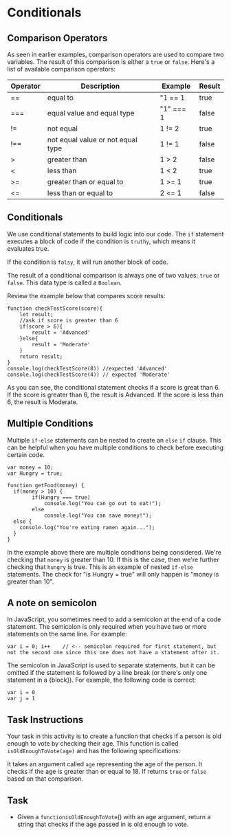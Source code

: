 # Conditionals

## Comparison Operators
As seen in earlier examples, comparison operators are used to compare two variables. The result of this comparison is either a `true` or `false`. Here's a list of available comparison operators:

| Operator | Description                       | Example   | Result |
|----------|-----------------------------------|-----------|--------|
| ==       | equal to                          | "1 == 1   | true   |
| ===      | equal value and equal type        | "1" === 1 | false  |
| !=       | not equal                         | 1 != 2    | true   |
| !==      | not equal value or not equal type | 1 != 1    | false  |
| >        | greater than                      | 1 > 2     | false  |
| <        | less than                         | 1 < 2     | true   |
| >=       | greater than or equal to          | 1 >= 1    | true   |
| <=       | less than or equal to             | 2 <= 1    | false  |

## Conditionals
We use conditional statements to build logic into our code. The `if` statement executes a block of code if the condition is `truthy`, which means it evaluates true.

If the condition is `falsy`, it will run another block of code.

The result of a conditional comparison is always one of two values: `true` or `false`. This data type is called a `Boolean`.

Review the example below that compares score results:
```
function checkTestScore(score){
    let result;
    //ask if score is greater than 6
    if(score > 6){
        result = 'Advanced'
    }else{
        result = 'Moderate'
    }
    return result;
}
console.log(checkTestScore(8)) //expected 'Advanced'
console.log(checkTestScore(4)) // expected 'Moderate'
```
As you can see, the conditional statement checks if a score is great than 6. If the score is greater than 6, the result is Advanced. If the score is less than 6, the result is Moderate.

## Multiple Conditions
Multiple `if-else` statements can be nested to create an `else` `if` clause. This can be helpful when you have multiple conditions to check before executing certain code.
```
var money = 10;
var Hungry = true;
 
function getFood(money) {
  if(money > 10) {
        if(Hungry === true)
            console.log("You can go out to eat!");
        else
            console.log("You can save money!");
  else {
    console.log("You're eating ramen again...");
  }
}
```
In the example above there are multiple conditions being considered. We're checking that `money` is greater than 10. If this is the case, then we're further checking that `hungry` is true. This is an example of nested `if-else` statements. The check for "is Hungry = true" will only happen is "money is greater than 10".

## A note on semicolon
In JavaScript, you sometimes need to add a semicolon at the end of a code statement. The semicolon is only required when you have two or more statements on the same line. For example:
```
var i = 0; i++    // <-- semicolon required for first statement, but not the second one since this one does not have a statement after it.
```
The semicolon in JavaScript is used to separate statements, but it can be omitted if the statement is followed by a line break (or there's only one statement in a {block}). For example, the following code is correct:
```
var i = 0
var j = 1
```
## Task Instructions
Your task in this activity is to create a function that checks if a person is old enough to vote by checking their age. This function is called `isOldEnoughToVote(age)` and has the following specifications:

It takes an argument called `age` representing the age of the person.
It checks if the age is greater than or equal to 18.
If returns `true` or `false` based on that comparison.

## Task

- Given a `functionisOldEnoughToVote`() with an age argument, return a string that checks if the age passed in is old enough to vote.